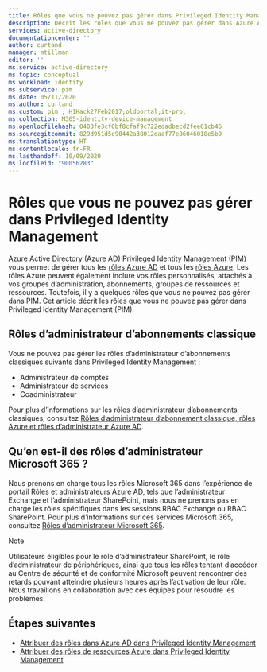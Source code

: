 ```yaml
---
title: Rôles que vous ne pouvez pas gérer dans Privileged Identity Management - Azure Active Directory | Microsoft Docs
description: Décrit les rôles que vous ne pouvez pas gérer dans Azure AD Privileged Identity Management (PIM).
services: active-directory
documentationcenter: ''
author: curtand
manager: mtillman
editor: ''
ms.service: active-directory
ms.topic: conceptual
ms.workload: identity
ms.subservice: pim
ms.date: 05/11/2020
ms.author: curtand
ms.custom: pim ; H1Hack27Feb2017;oldportal;it-pro;
ms.collection: M365-identity-device-management
ms.openlocfilehash: 0403fe3cf0bf8cfaf9c722edadbecd2fee61cb46
ms.sourcegitcommit: 829d951d5c90442a38012daaf77e86046018e5b9
ms.translationtype: HT
ms.contentlocale: fr-FR
ms.lasthandoff: 10/09/2020
ms.locfileid: "90056283"
---
```

# <a name="roles-you-cant-manage-in-privileged-identity-management"></a>Rôles que vous ne pouvez pas gérer dans Privileged Identity Management

Azure Active Directory (Azure AD) Privileged Identity Management (PIM) vous permet de gérer tous les [rôles Azure AD](../users-groups-roles/directory-assign-admin-roles.md) et tous les [rôles Azure](../../role-based-access-control/built-in-roles.md). Les rôles Azure peuvent également inclure vos rôles personnalisés, attachés à vos groupes d’administration, abonnements, groupes de ressources et ressources. Toutefois, il y a quelques rôles que vous ne pouvez pas gérer dans PIM. Cet article décrit les rôles que vous ne pouvez pas gérer dans Privileged Identity Management (PIM).

## <a name="classic-subscription-administrator-roles"></a>Rôles d’administrateur d’abonnements classique

Vous ne pouvez pas gérer les rôles d’administrateur d’abonnements classiques suivants dans Privileged Identity Management :

- Administrateur de comptes
- Administrateur de services
- Coadministrateur

Pour plus d’informations sur les rôles d’administrateur d’abonnements classiques, consultez [Rôles d’administrateur d’abonnement classique, rôles Azure et rôles d’administrateur Azure AD](../../role-based-access-control/rbac-and-directory-admin-roles.md).

## <a name="what-about-microsoft-365-admin-roles"></a>Qu’en est-il des rôles d’administrateur Microsoft 365 ?

Nous prenons en charge tous les rôles Microsoft 365 dans l’expérience de portail Rôles et administrateurs Azure AD, tels que l’administrateur Exchange et l’administrateur SharePoint, mais nous ne prenons pas en charge les rôles spécifiques dans les sessions RBAC Exchange ou RBAC SharePoint. Pour plus d’informations sur ces services Microsoft 365, consultez [Rôles d’administrateur Microsoft 365](/office365/admin/add-users/about-admin-roles).

> [!NOTE]
> Utilisateurs éligibles pour le rôle d’administrateur SharePoint, le rôle d’administrateur de périphériques, ainsi que tous les rôles tentant d’accéder au Centre de sécurité et de conformité Microsoft peuvent rencontrer des retards pouvant atteindre plusieurs heures après l’activation de leur rôle. Nous travaillons en collaboration avec ces équipes pour résoudre les problèmes.

## <a name="next-steps"></a>Étapes suivantes

- [Attribuer des rôles dans Azure AD dans Privileged Identity Management](pim-how-to-add-role-to-user.md)
- [Attribuer des rôles de ressources Azure dans Privileged Identity Management](pim-resource-roles-assign-roles.md)